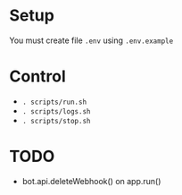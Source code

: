 # Setup

You must create file `.env` using `.env.example`

# Control

- `. scripts/run.sh`
- `. scripts/logs.sh`
- `. scripts/stop.sh`

# TODO

- bot.api.deleteWebhook() on app.run()
